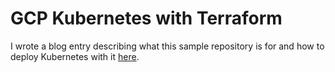 # GCP Kubernetes with Terraform

I wrote a blog entry describing what this sample repository is for and how to deploy Kubernetes with it [here](http://blog.adron.me/articles/terraform-kubernetes-gcp/).
